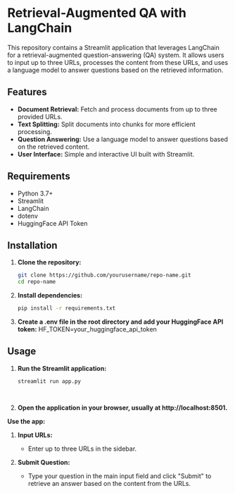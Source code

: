 # Retrieval-Augmented QA with LangChain

This repository contains a Streamlit application that leverages LangChain for a retrieval-augmented question-answering (QA) system. It allows users to input up to three URLs, processes the content from these URLs, and uses a language model to answer questions based on the retrieved information.

## Features

- **Document Retrieval:** Fetch and process documents from up to three provided URLs.
- **Text Splitting:** Split documents into chunks for more efficient processing.
- **Question Answering:** Use a language model to answer questions based on the retrieved content.
- **User Interface:** Simple and interactive UI built with Streamlit.

## Requirements

- Python 3.7+
- Streamlit
- LangChain
- dotenv
- HuggingFace API Token

## Installation

1. **Clone the repository:**
   ```bash
   git clone https://github.com/yourusername/repo-name.git
   cd repo-name
2. **Install dependencies:**
   ```bash
   pip install -r requirements.txt

3. **Create a .env file in the root directory and add your HuggingFace API token:** 
  HF_TOKEN=your_huggingface_api_token

## Usage
1. **Run the Streamlit application:**
   ```bash
   streamlit run app.py

    
2. **Open the application in your browser, usually at http://localhost:8501.**

**Use the app:**

1. **Input URLs:**
   - Enter up to three URLs in the sidebar.

2. **Submit Question:**
   - Type your question in the main input field and click "Submit" to retrieve an answer based on the content from the URLs.








